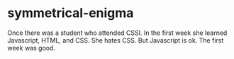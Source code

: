 # symmetrical-enigma
Once there was a student who attended CSSI.
In the first week she learned Javascript, HTML, and CSS.
She hates CSS.
But Javascript is ok.
The first week was good.
